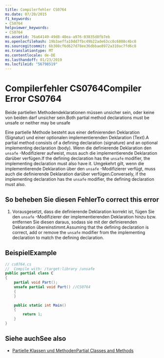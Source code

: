 ```yaml
---
title: Compilerfehler CS0764
ms.date: 07/20/2015
f1_keywords:
- CS0764
helpviewer_keywords:
- CS0764
ms.assetid: 76a64149-49d8-40ea-a976-03835d8fb7eb
ms.openlocfilehash: 19b3aeffa10dd7fbc49b22ade63cc8c6808c4bc8
ms.sourcegitcommit: 6b308cf6d627d78ee36dbbae8972a310ac7fd6c8
ms.translationtype: MT
ms.contentlocale: de-DE
ms.lasthandoff: 01/23/2019
ms.locfileid: "56798519"
---
```

# <a name="compiler-error-cs0764"></a><span data-ttu-id="90c15-102">Compilerfehler CS0764</span><span class="sxs-lookup"><span data-stu-id="90c15-102">Compiler Error CS0764</span></span>
<span data-ttu-id="90c15-103">Beide partiellen Methodendeklarationen müssen unsicher sein, oder keine von beiden darf unsicher sein.</span><span class="sxs-lookup"><span data-stu-id="90c15-103">Both partial method declarations must be unsafe or neither may be unsafe</span></span>  
  
 <span data-ttu-id="90c15-104">Eine partielle Methode besteht aus einer definierenden Deklaration (Signatur) und einer optionalen implementierenden Deklaration (Text).</span><span class="sxs-lookup"><span data-stu-id="90c15-104">A partial method consists of a defining declaration (signature) and an optional implementing declaration (body).</span></span> <span data-ttu-id="90c15-105">Wenn die definierende Deklaration den `unsafe` -Modifizierer aufweist, muss auch die implementierende Deklaration darüber verfügen.</span><span class="sxs-lookup"><span data-stu-id="90c15-105">If the defining declaration has the `unsafe` modifier, the implementing declaration must also have it.</span></span> <span data-ttu-id="90c15-106">Umgekehrt gilt, wenn die implementierende Deklaration über den `unsafe` -Modifizierer verfügt, muss auch die definierende Deklaration darüber verfügen.</span><span class="sxs-lookup"><span data-stu-id="90c15-106">Conversely, if the implementing declaration has the `unsafe` modifier, the defining declaration must also.</span></span>  
  
## <a name="to-correct-this-error"></a><span data-ttu-id="90c15-107">So beheben Sie diesen Fehler</span><span class="sxs-lookup"><span data-stu-id="90c15-107">To correct this error</span></span>  
  
1.  <span data-ttu-id="90c15-108">Vorausgesetzt, dass die definierende Deklaration korrekt ist, fügen Sie den `unsafe` -Modifizierer der implementierenden Deklaration hinzu bzw. entfernen Sie diesen daraus, sodass sie mit der definierenden Deklaration übereinstimmt.</span><span class="sxs-lookup"><span data-stu-id="90c15-108">Assuming that the defining declaration is correct, add or remove the `unsafe` modifier from the implementing declaration to match the defining declaration.</span></span>  
  
## <a name="example"></a><span data-ttu-id="90c15-109">Beispiel</span><span class="sxs-lookup"><span data-stu-id="90c15-109">Example</span></span>  
  
```csharp  
// cs0764.cs  
//  Compile with: /target:library /unsafe  
public partial class C  
{  
    partial void Part();  
    unsafe partial void Part() //CS0764  
    {  
    }  
  
    public static int Main()  
    {  
        return 1;  
    }  
}  
```  
  
## <a name="see-also"></a><span data-ttu-id="90c15-110">Siehe auch</span><span class="sxs-lookup"><span data-stu-id="90c15-110">See also</span></span>

- [<span data-ttu-id="90c15-111">Partielle Klassen und Methoden</span><span class="sxs-lookup"><span data-stu-id="90c15-111">Partial Classes and Methods</span></span>](../../csharp/programming-guide/classes-and-structs/partial-classes-and-methods.md)
